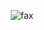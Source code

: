 <p align="center">  
  <img src="https://komarev.com/ghpvc/?username=qro&color=lightgrey" alt="fax" width="" height="">
</p>

